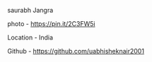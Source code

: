 saurabh Jangra

photo - https://pin.it/2C3FW5i

Location - India

Github - https://github.com/uabhisheknair2001
